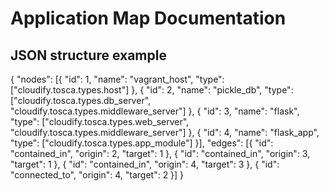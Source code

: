 # Application Map Documentation

## JSON structure example

{
    "nodes": [{
        "id": 1,
        "name": "vagrant_host",
        "type": ["cloudify.tosca.types.host"]
    }, {
        "id": 2,
        "name": "pickle_db",
        "type": ["cloudify.tosca.types.db_server", "cloudify.tosca.types.middleware_server"]
    }, {
        "id": 3,
        "name": "flask",
        "type": ["cloudify.tosca.types.web_server", "cloudify.tosca.types.middleware_server"]
    }, {
        "id": 4,
        "name": "flask_app",
        "type": ["cloudify.tosca.types.app_module"]
    }],
    "edges": [{
        "id": "contained_in",
        "origin": 2,
        "target": 1
    }, {
        "id": "contained_in",
        "origin": 3,
        "target": 1
    }, {
        "id": "contained_in",
        "origin": 4,
        "target": 3
    }, {
        "id": "connected_to",
        "origin": 4,
        "target": 2
    }]
}
